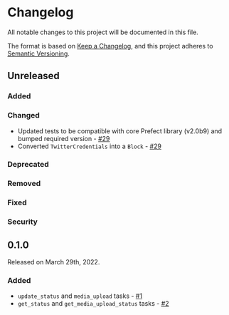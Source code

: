 # Changelog

All notable changes to this project will be documented in this file.

The format is based on [Keep a Changelog](https://keepachangelog.com/en/1.0.0/),
and this project adheres to [Semantic Versioning](https://semver.org/spec/v2.0.0.html).

## Unreleased

### Added

### Changed
- Updated tests to be compatible with core Prefect library (v2.0b9) and bumped required version - [#29](https://github.com/PrefectHQ/prefect-twitter/pull/29)
- Converted `TwitterCredentials` into a `Block` - [#29](https://github.com/PrefectHQ/prefect-twitter/pull/29)

### Deprecated

### Removed

### Fixed

### Security

## 0.1.0

Released on March 29th, 2022.

### Added

- `update_status` and `media_upload` tasks - [#1](https://github.com/PrefectHQ/prefect-twitter/pull/1)
- `get_status` and `get_media_upload_status` tasks - [#2](https://github.com/PrefectHQ/prefect-twitter/pull/2)


